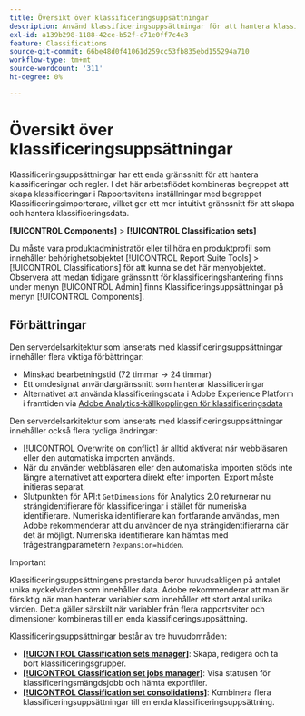 ```yaml
---
title: Översikt över klassificeringsuppsättningar
description: Använd klassificeringsuppsättningar för att hantera klassificeringsdata.
exl-id: a139b298-1188-42ce-b52f-c71e0ff7c4e3
feature: Classifications
source-git-commit: 66be48d0f41061d259cc53fb835ebd155294a710
workflow-type: tm+mt
source-wordcount: '311'
ht-degree: 0%

---
```


# Översikt över klassificeringsuppsättningar

Klassificeringsuppsättningar har ett enda gränssnitt för att hantera klassificeringar och regler. I det här arbetsflödet kombineras begreppet att skapa klassificeringar i Rapportsvitens inställningar med begreppet Klassificeringsimporterare, vilket ger ett mer intuitivt gränssnitt för att skapa och hantera klassificeringsdata.

**[!UICONTROL Components]** > **[!UICONTROL Classification sets]**

Du måste vara produktadministratör eller tillhöra en produktprofil som innehåller behörighetsobjektet [!UICONTROL Report Suite Tools] > [!UICONTROL Classifications] för att kunna se det här menyobjektet. Observera att medan tidigare gränssnitt för klassificeringshantering finns under menyn [!UICONTROL Admin] finns Klassificeringsuppsättningar på menyn [!UICONTROL Components].

## Förbättringar

Den serverdelsarkitektur som lanserats med klassificeringsuppsättningar innehåller flera viktiga förbättringar:

* Minskad bearbetningstid (72 timmar → 24 timmar)
* Ett omdesignat användargränssnitt som hanterar klassificeringar
* Alternativet att använda klassificeringsdata i Adobe Experience Platform i framtiden via [Adobe Analytics-källkopplingen för klassificeringsdata](https://experienceleague.adobe.com/sv/docs/experience-platform/sources/connectors/adobe-applications/classifications)

Den serverdelsarkitektur som lanserats med klassificeringsuppsättningar innehåller också flera tydliga ändringar:

* [!UICONTROL Overwrite on conflict] är alltid aktiverat när webbläsaren eller den automatiska importen används.
* När du använder webbläsaren eller den automatiska importen stöds inte längre alternativet att exportera direkt efter importen. Export måste initieras separat.
* Slutpunkten för API:t `GetDimensions` för Analytics 2.0 returnerar nu strängidentifierare för klassificeringar i stället för numeriska identifierare. Numeriska identifierare kan fortfarande användas, men Adobe rekommenderar att du använder de nya strängidentifierarna där det är möjligt. Numeriska identifierare kan hämtas med frågesträngparametern `?expansion=hidden`.

>[!IMPORTANT]
>
>Klassificeringsuppsättningens prestanda beror huvudsakligen på antalet unika nyckelvärden som innehåller data. Adobe rekommenderar att man är försiktig när man hanterar variabler som innehåller ett stort antal unika värden. Detta gäller särskilt när variabler från flera rapportsviter och dimensioner kombineras till en enda klassificeringsuppsättning.

Klassificeringsuppsättningar består av tre huvudområden:

* [**[!UICONTROL Classification sets manager]**](manage/set-manager.md): Skapa, redigera och ta bort klassificeringsgrupper.
* [**[!UICONTROL Classification set jobs manager]**](job-manager.md): Visa statusen för klassificeringsmängdsjobb och hämta exportfiler.
* [**[!UICONTROL Classification set consolidations]**](consolidations/manage.md): Kombinera flera klassificeringsuppsättningar till en enda klassificeringsuppsättning.
